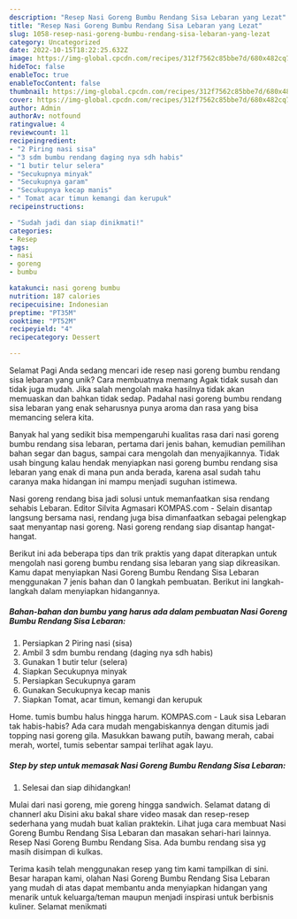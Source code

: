 ```yaml
---
description: "Resep Nasi Goreng Bumbu Rendang Sisa Lebaran yang Lezat"
title: "Resep Nasi Goreng Bumbu Rendang Sisa Lebaran yang Lezat"
slug: 1058-resep-nasi-goreng-bumbu-rendang-sisa-lebaran-yang-lezat
category: Uncategorized
date: 2022-10-15T18:22:25.632Z
image: https://img-global.cpcdn.com/recipes/312f7562c85bbe7d/680x482cq70/nasi-goreng-bumbu-rendang-sisa-lebaran-foto-resep-utama.jpg
hideToc: false
enableToc: true
enableTocContent: false
thumbnail: https://img-global.cpcdn.com/recipes/312f7562c85bbe7d/680x482cq70/nasi-goreng-bumbu-rendang-sisa-lebaran-foto-resep-utama.jpg
cover: https://img-global.cpcdn.com/recipes/312f7562c85bbe7d/680x482cq70/nasi-goreng-bumbu-rendang-sisa-lebaran-foto-resep-utama.jpg
author: Admin
authorAv: notfound
ratingvalue: 4
reviewcount: 11
recipeingredient:
- "2 Piring nasi sisa"
- "3 sdm bumbu rendang daging nya sdh habis"
- "1 butir telur selera"
- "Secukupnya minyak"
- "Secukupnya garam"
- "Secukupnya kecap manis"
- " Tomat acar timun kemangi dan kerupuk"
recipeinstructions:

- "Sudah jadi dan siap dinikmati!"
categories:
- Resep
tags:
- nasi
- goreng
- bumbu

katakunci: nasi goreng bumbu 
nutrition: 187 calories
recipecuisine: Indonesian
preptime: "PT35M"
cooktime: "PT52M"
recipeyield: "4"
recipecategory: Dessert

---
```



Selamat Pagi Anda sedang mencari ide resep nasi goreng bumbu rendang sisa lebaran yang unik? Cara membuatnya memang Agak tidak susah dan tidak juga mudah. Jika salah mengolah maka hasilnya tidak akan memuaskan dan bahkan tidak sedap. Padahal nasi goreng bumbu rendang sisa lebaran yang enak seharusnya punya aroma dan rasa yang bisa memancing selera kita.


Banyak hal yang sedikit bisa mempengaruhi kualitas rasa dari nasi goreng bumbu rendang sisa lebaran, pertama dari jenis bahan, kemudian pemilihan bahan segar dan bagus, sampai cara mengolah dan menyajikannya. Tidak usah bingung kalau hendak menyiapkan nasi goreng bumbu rendang sisa lebaran yang enak di mana pun anda berada, karena asal sudah tahu caranya maka hidangan ini mampu menjadi suguhan istimewa.

Nasi goreng rendang bisa jadi solusi untuk memanfaatkan sisa rendang sehabis Lebaran. Editor Silvita Agmasari KOMPAS.com - Selain disantap langsung bersama nasi, rendang juga bisa dimanfaatkan sebagai pelengkap saat menyantap nasi goreng. Nasi goreng rendang siap disantap hangat-hangat.


Berikut ini ada beberapa tips dan trik praktis yang dapat diterapkan untuk mengolah nasi goreng bumbu rendang sisa lebaran yang siap dikreasikan. Kamu dapat menyiapkan Nasi Goreng Bumbu Rendang Sisa Lebaran menggunakan 7 jenis bahan dan 0 langkah pembuatan. Berikut ini langkah-langkah dalam menyiapkan hidangannya.

<!--inarticleads1-->

##### Bahan-bahan dan bumbu yang harus ada dalam pembuatan Nasi Goreng Bumbu Rendang Sisa Lebaran:

1. Persiapkan 2 Piring nasi (sisa)
1. Ambil 3 sdm bumbu rendang (daging nya sdh habis)
1. Gunakan 1 butir telur (selera)
1. Siapkan Secukupnya minyak
1. Persiapkan Secukupnya garam
1. Gunakan Secukupnya kecap manis
1. Siapkan  Tomat, acar timun, kemangi dan kerupuk


Home. tumis bumbu halus hingga harum. KOMPAS.com - Lauk sisa Lebaran tak habis-habis? Ada cara mudah mengabiskannya dengan ditumis jadi topping nasi goreng gila. Masukkan bawang putih, bawang merah, cabai merah, wortel, tumis sebentar sampai terlihat agak layu. 

<!--inarticleads2-->

##### Step by step untuk memasak Nasi Goreng Bumbu Rendang Sisa Lebaran:


1. Selesai dan siap dihidangkan!

Mulai dari nasi goreng, mie goreng hingga sandwich. Selamat datang di channerl aku Disini aku bakal share video masak dan resep-resep sederhana yang mudah buat kalian praktekin. Lihat juga cara membuat Nasi Goreng Bumbu Rendang Sisa Lebaran dan masakan sehari-hari lainnya. Resep Nasi Goreng Bumbu Rendang Sisa. Ada bumbu rendang sisa yg masih disimpan di kulkas. 

Terima kasih telah menggunakan resep yang tim kami tampilkan di sini. Besar harapan kami, olahan Nasi Goreng Bumbu Rendang Sisa Lebaran yang mudah di atas dapat membantu anda menyiapkan hidangan yang menarik untuk keluarga/teman maupun menjadi inspirasi untuk berbisnis kuliner. Selamat menikmati
